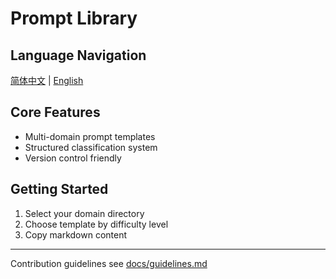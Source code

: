 # Prompt Library

## Language Navigation
[简体中文](README.md) | [English](README.en.md)

## Core Features
- Multi-domain prompt templates
- Structured classification system
- Version control friendly

## Getting Started
1. Select your domain directory
2. Choose template by difficulty level
3. Copy markdown content

---
Contribution guidelines see [docs/guidelines.md](docs/guidelines.md)
